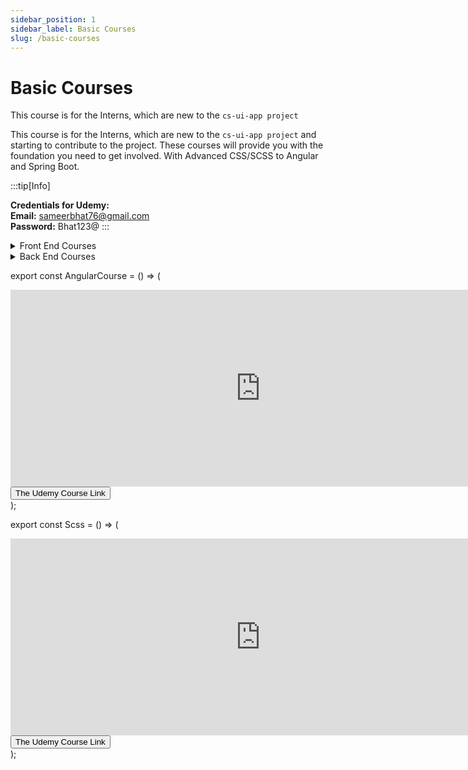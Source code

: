 ```yaml
---
sidebar_position: 1
sidebar_label: Basic Courses
slug: /basic-courses
---
```


# Basic Courses

This course is for the Interns, which are new to the `cs-ui-app project`

This course is for the Interns, which are new to the `cs-ui-app project` and starting to contribute to the project. These courses will provide you with the foundation you need to get involved. With Advanced CSS/SCSS to Angular and Spring Boot.

<div>
:::tip[Info]

<b>Credentials for Udemy:</b> <br />
<b>Email:</b> sameerbhat76@gmail.com <br />
<b> Password:</b> Bhat123@
:::

</div>

<details>
  <summary>Front End Courses</summary>
  <div>
    <div>
      💡By these courses, you will get a complete understanding of CSS/SCSS and
      Angular. After this you'll be able to start contributing to the
      project.{" "}
    </div>
    <br />
    <details>
      <summary>
        <b>Basic css/scss Bootcamp</b>
      </summary>
      <div>
        <strong>
          Reinforce your CSS concepts with Course: Advanced CSS and Sass
          Flexbox, Grid, Animations and More!{" "}
        </strong>
      </div>
      <div align--items--center>
        <Scss />
      </div>
    </details>
    <br />
    <details>
      <summary>
        <b>The Modern Angular Bootcamp</b>
      </summary>
      <div>
        <strong>
          Get ready with Angular! Understand how to build and deploy
          production-ready apps.{" "}
        </strong>
      </div>
      <div>
        <AngularCourse />
      </div>
    </details>
  </div>
</details>

<details>
  <summary>Back End Courses</summary>
  <div>
    <div>
      Check the Back End courses to see develope a complete understanding of
      how{" "}
    </div>
    <br />
    <details>
      <summary>
        <b>Spring Boot Course</b>
      </summary>
      <div>
        <strong>
          Spring Boot 3: Learn Spring 6, Spring Core, Spring REST, Spring MVC,
          Spring Security, Thymeleaf, JPA, Hibernate, MySQL{" "}
        </strong>
      </div>
      <div align--items--center>
        <Scss />
      </div>
    </details>
    <br />
  </div>
</details>

export const AngularCourse = () => (

  <div style={{}}>
    <iframe
      width="800"
      height="315"
      src="https://www.udemy.com/share/102vm43@zeeTYKmEh33aNcjCrkrmVcSLTsptDky3Xp2JlLf4pWV_1ECHPWC8LiWyqQajpxZR/"
      frameborder="0"
      allowfullscreen
    ></iframe>
    <a
      style={{
        textAlign: "left",
        alignItems: "left",
        textDecoration: "none",
        marginLeft: "-15px",
        padding: "15px",
      }}
      href="https://www.udemy.com/course/the-modern-angular-bootcamp/"
    >
      <button style={{ padding: "10px" }}>The Udemy Course Link</button>
    </a>
  </div>
);

export const Scss = () => (

  <div style={{}}>
    <iframe
      width="800"
      height="315"
      src="https://www.udemy.com/course/advanced-css-and-sass/"
      frameborder="0"
      allowfullscreen
    ></iframe>
    <a
      style={{
        textAlign: "left",
        alignItems: "left",
        textDecoration: "none",
        marginLeft: "-15px",
        padding: "15px",
      }}
      href="https://www.udemy.com/course/advanced-css-and-sass/"
    >
      <button style={{ padding: "10px" }}>The Udemy Course Link</button>
    </a>
  </div>
);
